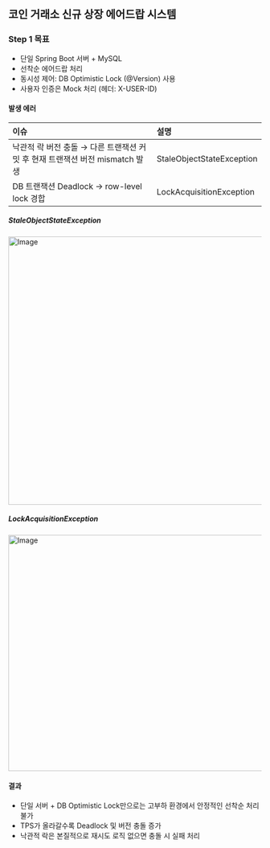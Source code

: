 ## 코인 거래소 신규 상장 에어드랍 시스템

### Step 1 목표

- 단일 Spring Boot 서버 + MySQL
- 선착순 에어드랍 처리
- 동시성 제어: DB Optimistic Lock (@Version) 사용
- 사용자 인증은 Mock 처리 (헤더: X-USER-ID)

#### 발생 에러

| 이슈                                                | 설명                        |
|:--------------------------------------------------|:--------------------------|
| 낙관적 락 버전 충돌 → 다른 트랜잭션 커밋 후 현재 트랜잭션 버전 mismatch 발생 | StaleObjectStateException |
| DB 트랜잭션 Deadlock → row-level lock 경합              | LockAcquisitionException  |

##### StaleObjectStateException

<img width="1090" height="534" alt="Image" src="https://github.com/user-attachments/assets/b22fea3a-b2b3-4bca-b8e4-2515b9d9cd03" />

##### LockAcquisitionException

<img width="1087" height="470" alt="Image" src="https://github.com/user-attachments/assets/8c049d05-984a-40af-8b76-6515a7e8cb0c" />

#### 결과

- 단일 서버 + DB Optimistic Lock만으로는 고부하 환경에서 안정적인 선착순 처리 불가 
- TPS가 올라갈수록 Deadlock 및 버전 충돌 증가 
- 낙관적 락은 본질적으로 재시도 로직 없으면 충돌 시 실패 처리
